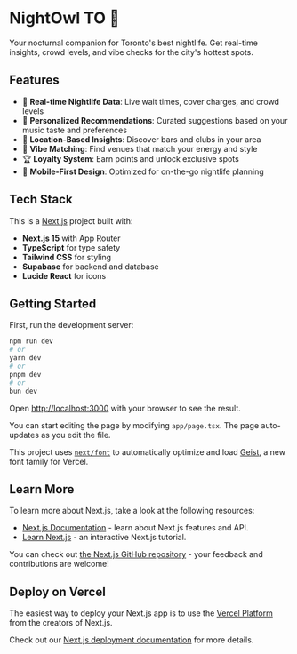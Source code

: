 # NightOwl TO 🦉

Your nocturnal companion for Toronto's best nightlife. Get real-time insights, crowd levels, and vibe checks for the city's hottest spots.

## Features

- 🌃 **Real-time Nightlife Data**: Live wait times, cover charges, and crowd levels
- 🎵 **Personalized Recommendations**: Curated suggestions based on your music taste and preferences
- 📍 **Location-Based Insights**: Discover bars and clubs in your area
- 🎯 **Vibe Matching**: Find venues that match your energy and style
- 🏆 **Loyalty System**: Earn points and unlock exclusive spots
- 📱 **Mobile-First Design**: Optimized for on-the-go nightlife planning

## Tech Stack

This is a [Next.js](https://nextjs.org) project built with:
- **Next.js 15** with App Router
- **TypeScript** for type safety
- **Tailwind CSS** for styling
- **Supabase** for backend and database
- **Lucide React** for icons

## Getting Started

First, run the development server:

```bash
npm run dev
# or
yarn dev
# or
pnpm dev
# or
bun dev
```

Open [http://localhost:3000](http://localhost:3000) with your browser to see the result.

You can start editing the page by modifying `app/page.tsx`. The page auto-updates as you edit the file.

This project uses [`next/font`](https://nextjs.org/docs/app/building-your-application/optimizing/fonts) to automatically optimize and load [Geist](https://vercel.com/font), a new font family for Vercel.

## Learn More

To learn more about Next.js, take a look at the following resources:

- [Next.js Documentation](https://nextjs.org/docs) - learn about Next.js features and API.
- [Learn Next.js](https://nextjs.org/learn) - an interactive Next.js tutorial.

You can check out [the Next.js GitHub repository](https://github.com/vercel/next.js) - your feedback and contributions are welcome!

## Deploy on Vercel

The easiest way to deploy your Next.js app is to use the [Vercel Platform](https://vercel.com/new?utm_medium=default-template&filter=next.js&utm_source=create-next-app&utm_campaign=create-next-app-readme) from the creators of Next.js.

Check out our [Next.js deployment documentation](https://nextjs.org/docs/app/building-your-application/deploying) for more details.
